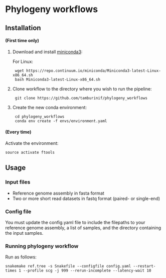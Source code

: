 # Phylogeny workflows

## Installation

#### (First time only)
1. Download and install [miniconda3](https://conda.io/miniconda.html):

    For Linux:
    
        wget https://repo.continuum.io/miniconda/Miniconda3-latest-Linux-x86_64.sh
        bash Miniconda3-latest-Linux-x86_64.sh

2. Clone workflow to the directory where you wish to run the pipeline:

        git clone https://github.com/tamburinif/phylogeny_workflows

3. Create the new conda environment:

        cd phylogeny_workflows
        conda env create -f envs/environment.yaml

#### (Every time)
Activate the environment:

    source activate ftools

## Usage

### Input files

* Reference genome assembly in fasta format
* Two or more short read datasets in fastq format (paired- or single-end)

### Config file

You must update the config.yaml file to include the filepaths to your reference genome assembly, a list of samples, and the directory containing the input samples.

### Running phylogeny workflow

Run as follows:

    snakemake ref.tree -s Snakefile --configfile config.yaml --restart-times 1 --profile scg -j 999 --rerun-incomplete --latency-wait 10
 
